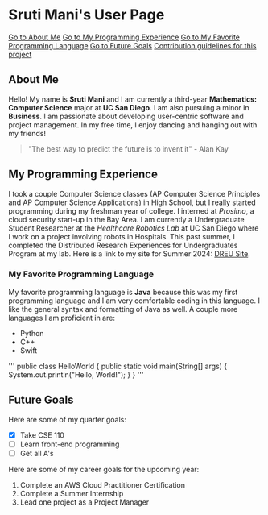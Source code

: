 # Sruti Mani's User Page

[Go to About Me](about-me)
[Go to My Programming Experience](my-programming-experience)
[Go to My Favorite Programming Language](my-favorite-programming-language)
[Go to Future Goals](future-goals)
[Contribution guidelines for this project](thanks.md)

## About Me
Hello! My name is **Sruti Mani** and I am currently a third-year **Mathematics: Computer Science** major at **UC San Diego**. I am also pursuing a minor in **Business**. I am passionate about developing user-centric software and project management. In my free time, I enjoy dancing and hanging out with my friends!

> "The best way to predict the future is to invent it" - Alan Kay

## My Programming Experience
I took a couple Computer Science classes (AP Computer Science Principles and AP Computer Science Applications) in High School, but I really started programming during my freshman year of college. I interned at *Prosimo*, a cloud security start-up in the Bay Area. I am currently a Undergraduate Student Researcher at the *Healthcare Robotics Lab* at UC San Diego where I work on a project involving robots in Hospitals. This past summer, I completed the Distributed Research Experiences for Undergraduates Program at my lab. Here is a link to my site for Summer 2024: [DREU Site](https://srutimani.github.io/).



### My Favorite Programming Language
My favorite programming language is **Java** because this was my first programming language and I am very comfortable coding in this language. I like the general syntax and formatting of Java as well. A couple more languages I am proficient in are:

- Python
- C++
- Swift

'''
public class HelloWorld {
    public static void main(String[] args) {
        System.out.println("Hello, World!");
    }
}
'''

## Future Goals
Here are some of my quarter goals:

- [x] Take CSE 110
- [ ] Learn front-end programming
- [ ] Get all A's

Here are some of my career goals for the upcoming year:

1. Complete an AWS Cloud Practitioner Certification
2. Complete a Summer Internship
3. Lead one project as a Project Manager